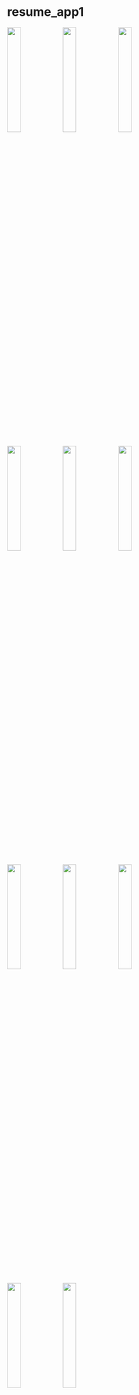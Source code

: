 # resume_app1


<p>
  <img src = "https://github.com/Shalu6634/resume_app1/assets/149373622/f9a443ea-aeb6-4ec1-b02b-21feda58513d" width = 25%  height = 25%>
    <img src = "https://github.com/Shalu6634/resume_app1/assets/149373622/0294bfe7-9c95-4cfe-9a4b-f0844276aa56" width = 25%  height = 25%>
  <img src = "https://github.com/Shalu6634/resume_app1/assets/149373622/4288da47-c788-4cae-895c-2e6f04f9b200" width = 25%  height = 25%>
  <img src = "https://github.com/Shalu6634/resume_app1/assets/149373622/dfe4b740-da1b-46c2-84a4-b92fafe7dcdb" width = 25%  height = 25%>
  <img src = "https://github.com/Shalu6634/resume_app1/assets/149373622/f2cc41e5-1206-4405-9149-8b23264803ee" width = 25%  height = 25%>
  <img src = "https://github.com/Shalu6634/resume_app1/assets/149373622/72fb24a9-cff7-4cd4-8c08-6ca200404ecb" width = 25%  height = 25%>
  <img src = "https://github.com/Shalu6634/resume_app1/assets/149373622/3d398fa4-5177-48be-bc5f-1a3dd72323a7" width = 25%  height = 25%>
  <img src = "https://github.com/Shalu6634/resume_app1/assets/149373622/3e6f1f4d-9ef6-4802-a074-3b20f4ed1427" width = 25%  height = 25%>
  <img src = "https://github.com/Shalu6634/resume_app1/assets/149373622/85127541-f27e-4f6b-97e7-df3894281c5b" width = 25%  height = 25%>
  <img src = "https://github.com/Shalu6634/resume_app1/assets/149373622/3e6f1f4d-9ef6-4802-a074-3b20f4ed1427" width = 25%  height = 25%>
  <img src = "https://github.com/Shalu6634/resume_app1/assets/149373622/cae89831-bffe-4dad-ae92-f7f4c11eb716" width = 25%  height = 25%>
 
</p>







https://github.com/Shalu6634/resume_app1/assets/149373622/7ba1abf9-0bc2-4630-9ca7-c3cc08b6e1ea






